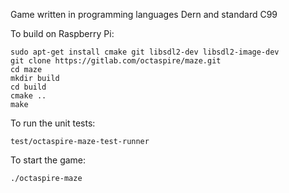 Game written in programming languages Dern and standard C99

To build on Raspberry Pi:

```shell
sudo apt-get install cmake git libsdl2-dev libsdl2-image-dev
git clone https://gitlab.com/octaspire/maze.git
cd maze
mkdir build
cd build
cmake ..
make
```

To run the unit tests:

```shell
test/octaspire-maze-test-runner
```

To start the game:

```shell
./octaspire-maze
```

